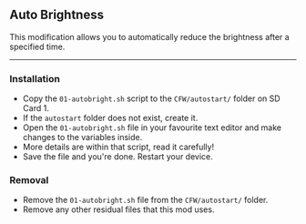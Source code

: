 ## Auto Brightness
This modification allows you to automatically reduce the brightness after a specified time.

---

### Installation
* Copy the `01-autobright.sh` script to the `CFW/autostart/` folder on SD Card 1.
 * If the `autostart` folder does not exist, create it.
* Open the `01-autobright.sh` file in your favourite text editor and make changes to the variables inside.
 * More details are within that script, read it carefully!
* Save the file and you're done. Restart your device.

### Removal
* Remove the `01-autobright.sh` file from the `CFW/autostart/` folder.
* Remove any other residual files that this mod uses.
